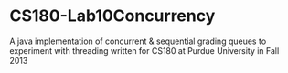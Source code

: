 # CS180-Lab10Concurrency
A java implementation of concurrent &amp; sequential grading queues to experiment with threading written for CS180 at Purdue University in Fall 2013
